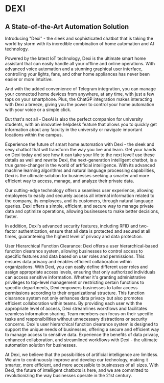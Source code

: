 # DEXI
<h2>A State-of-the-Art Automation Solution</h2>
Introducing "Dexi" - the sleek and sophisticated chatbot that is taking the world by storm with its incredible combination of home automation and AI technology.

Powered by the latest IoT technology, Dexi is the ultimate smart home assistant that can easily handle all your offline and online operations. With advanced voice automation and a stunning graphical user interface, controlling your lights, fans, and other home appliances has never been easier or more intuitive.

And with the added convenience of Telegram integration, you can manage your connected home devices from anywhere, at any time, with just a few taps on your smartphone. Plus, the ChatGP integration makes interacting with Dexi a breeze, giving you the power to control your home automation with your voice or a simple click.

But that's not all - DexAi is also the perfect companion for university students, with an innovative helpdesk feature that allows you to quickly get information about any faculty in the university or navigate important locations within the campus.

Experience the future of smart home automation with Dexi - the sleek and sexy chatbot that will transform the way you live and learn. Get your hands on Dexi today and see how it can take your life to the next level!  use these details as well and rewrite 
Dexi, the next-generation intelligent chatbot, is a true game-changer in the world of artificial intelligence. With its advanced machine learning algorithms and natural language processing capabilities, Dexi is the ultimate solution for businesses seeking a smarter and more efficient way to access, manage, and analyze their private data.

Our cutting-edge technology offers a seamless user experience, allowing employees to easily and securely access all internal information related to the company, its employees, and its customers, through natural language queries. Dexi offers a simple, efficient, and secure way to manage private data and optimize operations, allowing businesses to make better decisions, faster.

In addition, Dexi's advanced security features, including RFID and two-factor authentication, ensure that all data is protected and secured at all times, guaranteeing the highest level of privacy and data protection.

User Hierarchical Function Clearance: Dexi offers a user hierarchical-based function clearance system, allowing businesses to control access to specific features and data based on user roles and permissions. This ensures data privacy and enables efficient collaboration within organizations. With Dexi, you can easily define different user roles and assign appropriate access levels, ensuring that only authorized individuals can access sensitive information. Whether it's granting administrative privileges to top-level management or restricting certain functions to specific departments, Dexi empowers businesses to tailor access permissions according to their organizational structure. This function clearance system not only enhances data privacy but also promotes efficient collaboration within teams. By providing each user with the appropriate level of access, Dexi streamlines workflows and facilitates seamless information sharing. Team members can focus on their specific tasks and responsibilities without unnecessary distractions or security concerns. Dexi's user hierarchical function clearance system is designed to support the unique needs of businesses, offering a secure and efficient way to manage access to sensitive data. Experience the benefits of data privacy, enhanced collaboration, and streamlined workflows with Dexi - the ultimate automation solution for businesses.

At Dexi, we believe that the possibilities of artificial intelligence are limitless. We aim to continuously improve and develop our technology, making it smarter, more efficient, and more accessible to businesses of all sizes. With Dexi, the future of intelligent chatbots is here, and we are committed to revolutionizing the way businesses operate in the 21st century.  
